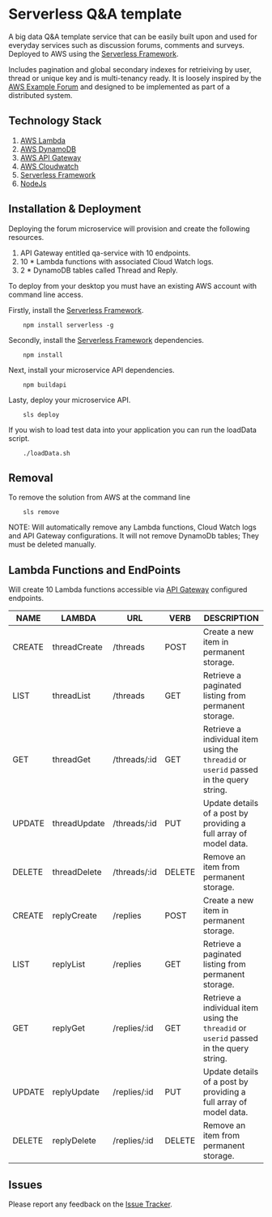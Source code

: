 # Serverless Q&A template

A big data Q&A template service that can be easily built upon and used for everyday services such as discussion forums, comments and surveys. Deployed to AWS using the [Serverless Framework](http://serverless.com).

Includes pagination and global secondary indexes for retrieiving by user, thread or unique key and is multi-tenancy ready. It is loosely inspired by the [AWS Example Forum](http://docs.aws.amazon.com/amazondynamodb/latest/developerguide/SampleData.CreateTables.html) and designed to be implemented as part of a distributed system.

## Technology Stack
1. [AWS Lambda](https://aws.amazon.com/lambda/)
2. [AWS DynamoDB](https://aws.amazon.com/dynamodb)
3. [AWS API Gateway](https://aws.amazon.com/api-gateway)
3. [AWS Cloudwatch](https://aws.amazon.com/cloudwatch)
4. [Serverless Framework](http://serverless.com)
5. [NodeJs](https://nodejs.org/)

## Installation & Deployment 
Deploying the forum microservice will provision and create the following resources.

1. API Gateway entitled qa-service with 10 endpoints.
2. 10 * Lambda functions with associated Cloud Watch logs.
3. 2 * DynamoDB tables called Thread and Reply.

To deploy from your desktop you must have an existing AWS account with command line access. 

Firstly, install the [Serverless Framework](http://serverless.com).

```
    npm install serverless -g
```

Secondly, install the [Serverless Framework](http://serverless.com) dependencies.

```
    npm install
```

Next, install your microservice API dependencies.

```
    npm buildapi
```

Lasty, deploy your microservice API.

```
    sls deploy
```

If you wish to load test data into your application you can run the loadData script.

```
	./loadData.sh
```

## Removal
To remove the solution from AWS at the command line

```
	sls remove
```

NOTE: Will automatically remove any Lambda functions, Cloud Watch logs and API Gateway configurations. It will
not remove DynamoDb tables; They must be deleted manually.

## Lambda Functions and EndPoints
Will create 10 Lambda functions accessible via [API Gateway](https://aws.amazon.com/api-gateway/) configured endpoints.

NAME | LAMBDA | URL | VERB | DESCRIPTION
---- | ------ | --- | ---- | -----------
CREATE | threadCreate | /threads | POST | Create a new item in permanent storage.
LIST | threadList | /threads | GET | Retrieve a paginated listing from permanent storage.
GET | threadGet | /threads/:id | GET | Retrieve a individual item using the ```threadid``` or ```userid``` passed in the query string.
UPDATE | threadUpdate| /threads/:id | PUT | Update details of a post by providing a full array of model data.
DELETE | threadDelete | /threads/:id | DELETE | Remove an item from permanent storage.
CREATE | replyCreate | /replies | POST | Create a new item in permanent storage.
LIST | replyList | /replies | GET | Retrieve a paginated listing from permanent storage.
GET | replyGet | /replies/:id | GET | Retrieve a individual item using the ```threadid``` or ```userid``` passed in the query string.
UPDATE | replyUpdate | /replies/:id | PUT | Update details of a post by providing a full array of model data.
DELETE | replyDelete | /replies/:id | DELETE | Remove an item from permanent storage.


## Issues
Please report any feedback on the [Issue Tracker](https://github.com/jacksoncharles/aws-serverless-qa-template-solution/issues).